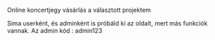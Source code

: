 Online koncertjegy vásárlás a választott projektem

Sima userként, és adminként is próbáld ki az oldalt, mert más funkciók vannak. Az admin kód : admin123
